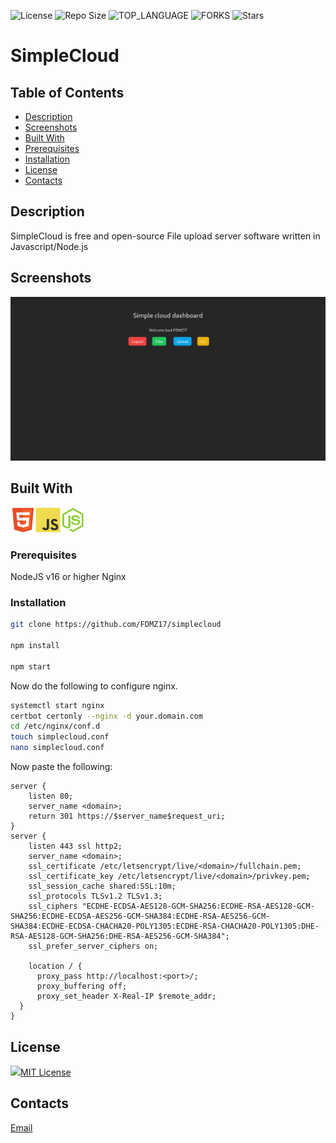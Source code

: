 ![License](https://img.shields.io/github/license/FDMZ17/simplecloud.svg?style=for-the-badge) ![Repo Size](https://img.shields.io/github/languages/code-size/FDMZ17/simplecloud.svg?style=for-the-badge) ![TOP_LANGUAGE](https://img.shields.io/github/languages/top/FDMZ17/simplecloud.svg?style=for-the-badge) ![FORKS](https://img.shields.io/github/forks/FDMZ17/simplecloud.svg?style=for-the-badge&social) ![Stars](https://img.shields.io/github/stars/FDMZ17/simplecloud.svg?style=for-the-badge)
    
# SimpleCloud

## Table of Contents

- [Description](#description)
- [Screenshots](#screenshots)
- [Built With](#built-with)
- [Prerequisites](#prerequisites)
- [Installation](#installation)
- [License](#license)
- [Contacts](#contacts)

## Description

SimpleCloud is free and open-source File upload server software written in Javascript/Node.js 

## Screenshots

![Example Screenshot](https://raw.githubusercontent.com/FDMZ17/simplecloud/main/images/preview.png) 

## Built With

<a href="https://developer.mozilla.org/en-US/docs/Web/HTML"><img src="https://raw.githubusercontent.com/devicons/devicon/master/icons/html5/html5-original.svg" height="40px" width="40px" /></a><a href="https://developer.mozilla.org/en-US/docs/Web/JavaScript"><img src="https://raw.githubusercontent.com/devicons/devicon/master/icons/javascript/javascript-original.svg" height="40px" width="40px" /></a><a href="https://nodejs.org/en/"><img src="https://raw.githubusercontent.com/devicons/devicon/master/icons/nodejs/nodejs-original.svg" height="40px" width="40px" /></a>

### Prerequisites

NodeJS v16 or higher
Nginx

### Installation

```bash
git clone https://github.com/FDMZ17/simplecloud

npm install

npm start
```

Now do the following to configure nginx.
```bash
systemctl start nginx  
certbot certonly --nginx -d your.domain.com
cd /etc/nginx/conf.d
touch simplecloud.conf  
nano simplecloud.conf
``` 

Now paste the following:   
```nginx
server {
    listen 80;
    server_name <domain>;
    return 301 https://$server_name$request_uri;
}
server {
    listen 443 ssl http2;    
    server_name <domain>;
    ssl_certificate /etc/letsencrypt/live/<domain>/fullchain.pem;
    ssl_certificate_key /etc/letsencrypt/live/<domain>/privkey.pem;
    ssl_session_cache shared:SSL:10m;
    ssl_protocols TLSv1.2 TLSv1.3;
    ssl_ciphers "ECDHE-ECDSA-AES128-GCM-SHA256:ECDHE-RSA-AES128-GCM-SHA256:ECDHE-ECDSA-AES256-GCM-SHA384:ECDHE-RSA-AES256-GCM-SHA384:ECDHE-ECDSA-CHACHA20-POLY1305:ECDHE-RSA-CHACHA20-POLY1305:DHE-RSA-AES128-GCM-SHA256:DHE-RSA-AES256-GCM-SHA384";
    ssl_prefer_server_ciphers on;

    location / {
      proxy_pass http://localhost:<port>/;
      proxy_buffering off;
      proxy_set_header X-Real-IP $remote_addr;
  }
}
```

## License

<a href="https://choosealicense.com/licenses/mit/"><img src="https://upload.wikimedia.org/wikipedia/commons/0/0c/MIT_logo.svg" height=40 />MIT License</a>

## Contacts

[Email](mailto:developer@fdmz17.eu.org)
